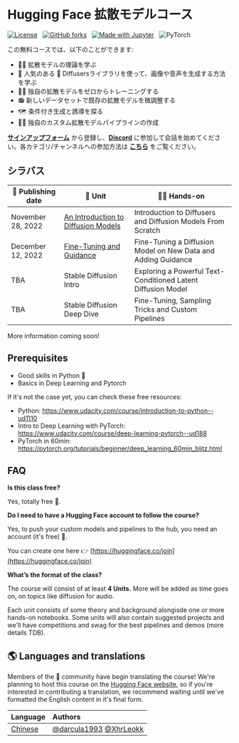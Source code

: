 # Hugging Face 拡散モデルコース

[![License](https://img.shields.io/static/v1?label=License&message=Apache&color=<Yellow>)](https://github.com/huggingface/diffusion-models-class/blob/main/LICENSE) &nbsp;
[![GitHub forks](https://img.shields.io/github/forks/huggingface/diffusion-models-class.svg?style=social&label=Fork&maxAge=2592000)](https://github.com/dhakalnirajan/diffusion-models-class) &nbsp;
[![Made with Jupyter](https://img.shields.io/badge/Made%20with-Jupyter-red?style=flat-square&logo=Jupyter)](https://jupyter.org/try) &nbsp;
![PyTorch](https://img.shields.io/badge/PyTorch-%23EE4C2C.svg?style=flat-square&logo=PyTorch&logoColor=white)

この無料コースでは、以下のことができます:
- 👩‍🎓 拡散モデルの理論を学ぶ
- 🧨 人気のある 🤗 Diffusersライブラリを使って、画像や音声を生成する方法を学ぶ
- 🏋️‍♂️ 独自の拡散モデルをゼロからトレーニングする
- 📻 新しいデータセットで既存の拡散モデルを微調整する
- 🗺 条件付き生成と誘導を探る
- 🧑‍🔬 独自のカスタム拡散モデルパイプラインの作成


**[サインアップフォーム](https://huggingface.us17.list-manage.com/subscribe?u=7f57e683fa28b51bfc493d048&id=ef963b4162)**
から登録し、**[Discord](https://discord.gg/aYka4Yhff9)**
に参加して会話を始めてください。各カテゴリ/チャンネルへの参加方法は **[こちら](https://discord.com/channels/879548962464493619/1014509271255367701)**
をご覧ください。

## シラバス

| 📆 Publishing date  | 📘 Unit           | 👩‍💻 Hands-on |
|---------------|----------------------------------------------------------|----------------------------------------------------------------------------------------------------------|
| November 28, 2022  | [An Introduction to Diffusion Models](https://github.com/huggingface/diffusion-models-class/tree/main/unit1)| Introduction to Diffusers and Diffusion Models From Scratch |
| December 12, 2022  | [Fine-Tuning and Guidance](https://github.com/huggingface/diffusion-models-class/tree/main/unit2) | Fine-Tuning a Diffusion Model on New Data and Adding Guidance |
| TBA  | Stable Diffusion Intro | Exploring a Powerful Text-Conditioned Latent Diffusion Model |
| TBA  | Stable Diffusion Deep Dive | Fine-Tuning, Sampling Tricks and Custom Pipelines |

More information coming soon!


## Prerequisites
- Good skills in Python 🐍
- Basics in Deep Learning and Pytorch

If it's not the case yet, you can check these free resources:
- Python: https://www.udacity.com/course/introduction-to-python--ud1110
- Intro to Deep Learning with PyTorch: https://www.udacity.com/course/deep-learning-pytorch--ud188
- PyTorch in 60min: https://pytorch.org/tutorials/beginner/deep_learning_60min_blitz.html

## FAQ
**Is this class free?**

Yes, totally free 🥳.


**Do I need to have a Hugging Face account to follow the course?**

Yes, to push your custom models and pipelines to the hub, you need an account (it's free) 🤗.

You can create one here 👉 [https://huggingface.co/join](https://huggingface.co/join)


**What’s the format of the class?**

The course will consist of at least **4 Units.** More will be added as time goes on, on topics like diffusion for audio. 

Each unit consists of some theory and background alongisde one or more hands-on notebooks. Some units will also contain suggested projects and we'll have competitions and swag for the best pipelines and demos (more details TDB).

## 🌎 Languages and translations

Members of the 🤗 community have begin translating the course! We're planning to host this course on the [Hugging Face website](https://huggingface.co/), so if you're interested in contributing a translation, we recommend waiting until we've formatted the English content in it's final form.

| Language                                                                      | Authors |
|:------------------------------------------------------------------------------|:-----------------------------------------------------------------------------------|
| [Chinese](https://github.com/darcula1993/diffusion-models-class-CN/blob/main/README_CN.md)     | [@darcula1993](https://github.com/darcula1993) [@XhrLeokk](https://github.com/XhrLeokk)|
